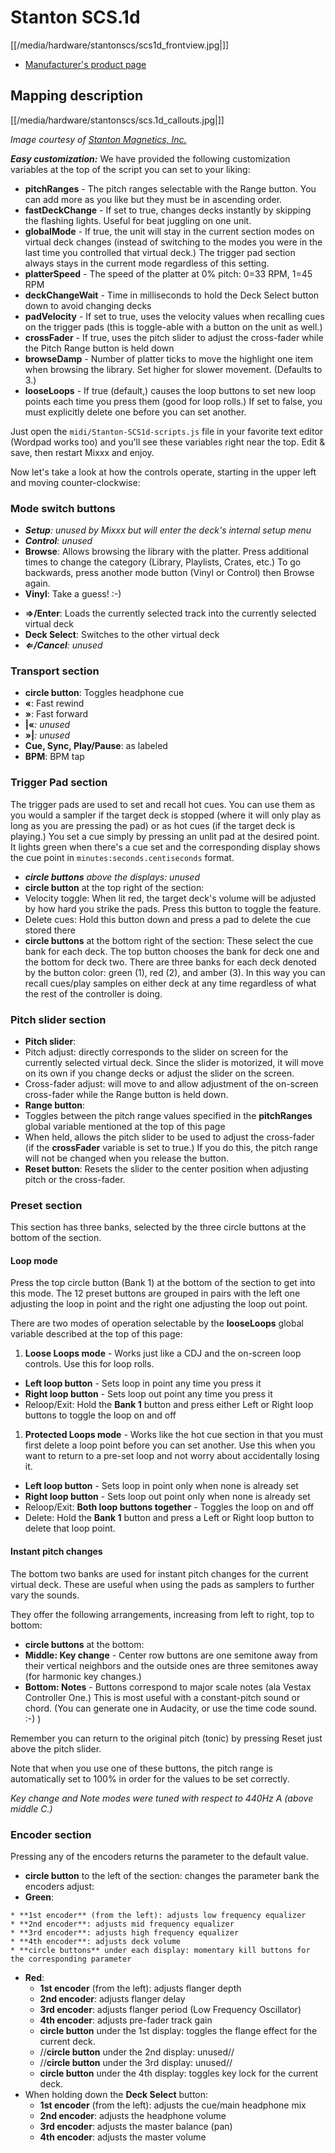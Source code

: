 # Stanton SCS.1d

[[/media/hardware/stantonscs/scs1d_frontview.jpg|]]

  - [Manufacturer's product
    page](http://www.stantondj.com/stanton-controllers-systems/scs1d.html)

## Mapping description

[[/media/hardware/stantonscs/scs.1d_callouts.jpg|]]

*Image courtesy of [Stanton Magnetics, Inc.](http://www.stantondj.com)*

***Easy customization:*** We have provided the following customization
variables at the top of the script you can set to your liking:

  - **pitchRanges** - The pitch ranges selectable with the Range button.
    You can add more as you like but they must be in ascending order.
  - **fastDeckChange** - If set to true, changes decks instantly by
    skipping the flashing lights. Useful for beat juggling on one unit.
  - **globalMode** - If true, the unit will stay in the current section
    modes on virtual deck changes (instead of switching to the modes you
    were in the last time you controlled that virtual deck.) The trigger
    pad section always stays in the current mode regardless of this
    setting.
  - **platterSpeed** - The speed of the platter at 0% pitch: 0=33 RPM,
    1=45 RPM
  - **deckChangeWait** - Time in milliseconds to hold the Deck Select
    button down to avoid changing decks
  - **padVelocity** - If set to true, uses the velocity values when
    recalling cues on the trigger pads (this is toggle-able with a
    button on the unit as well.)
  - **crossFader** - If true, uses the pitch slider to adjust the
    cross-fader while the Pitch Range button is held down
  - **browseDamp** - Number of platter ticks to move the highlight one
    item when browsing the library. Set higher for slower movement.
    (Defaults to 3.)
  - **looseLoops** - If true (default,) causes the loop buttons to set
    new loop points each time you press them (good for loop rolls.) If
    set to false, you must explicitly delete one before you can set
    another.

Just open the `midi/Stanton-SCS1d-scripts.js` file in your favorite text
editor (Wordpad works too) and you'll see these variables right near the
top. Edit & save, then restart Mixxx and enjoy.

Now let's take a look at how the controls operate, starting in the upper
left and moving counter-clockwise:

### Mode switch buttons

  - ***Setup**: unused by Mixxx but will enter the deck's internal setup
    menu*
  - ***Control**: unused*
  - **Browse**: Allows browsing the library with the platter. Press
    additional times to change the category (Library, Playlists, Crates,
    etc.) To go backwards, press another mode button (Vinyl or Control)
    then Browse again.
  - **Vinyl**: Take a guess\! :-)

<!-- end list -->

  - **⇒/Enter**: Loads the currently selected track into the currently
    selected virtual deck
  - **Deck Select**: Switches to the other virtual deck
  - ***⇐/Cancel**: unused*

### Transport section

  - **circle button**: Toggles headphone cue
  - **«**: Fast rewind
  - **»**: Fast forward
  - **|«***: unused*
  - **»|***: unused*
  - **Cue, Sync, Play/Pause**: as labeled
  - **BPM**: BPM tap

### Trigger Pad section

The trigger pads are used to set and recall hot cues. You can use them
as you would a sampler if the target deck is stopped (where it will only
play as long as you are pressing the pad) or as hot cues (if the target
deck is playing.) You set a cue simply by pressing an unlit pad at the
desired point. It lights green when there's a cue set and the
corresponding display shows the cue point in
`minutes:seconds.centiseconds` format.

  - ***circle buttons** above the displays: unused*
  - **circle button** at the top right of the section:
  - Velocity toggle: When lit red, the target deck's volume will be
    adjusted by how hard you strike the pads. Press this button to
    toggle the feature.
  - Delete cues: Hold this button down and press a pad to delete the cue
    stored there
  - **circle buttons** at the bottom right of the section: These select
    the cue bank for each deck. The top button chooses the bank for deck
    one and the bottom for deck two. There are three banks for each deck
    denoted by the button color: green (1), red (2), and amber (3). In
    this way you can recall cues/play samples on either deck at any time
    regardless of what the rest of the controller is doing.

### Pitch slider section

  - **Pitch slider**:
  - Pitch adjust: directly corresponds to the slider on screen for the
    currently selected virtual deck. Since the slider is motorized, it
    will move on its own if you change decks or adjust the slider on the
    screen.
  - Cross-fader adjust: will move to and allow adjustment of the
    on-screen cross-fader while the Range button is held down.
  - **Range button**:
  - Toggles between the pitch range values specified in the
    **pitchRanges** global variable mentioned at the top of this page
  - When held, allows the pitch slider to be used to adjust the
    cross-fader (if the **crossFader** variable is set to true.) If you
    do this, the pitch range will not be changed when you release the
    button.
  - **Reset button**: Resets the slider to the center position when
    adjusting pitch or the cross-fader.

### Preset section

This section has three banks, selected by the three circle buttons at
the bottom of the section.

#### Loop mode

Press the top circle button (Bank 1) at the bottom of the section to get
into this mode. The 12 preset buttons are grouped in pairs with the left
one adjusting the loop in point and the right one adjusting the loop out
point.

There are two modes of operation selectable by the **looseLoops** global
variable described at the top of this page:

1.  **Loose Loops mode** - Works just like a CDJ and the on-screen loop
    controls. Use this for loop rolls.

<!-- end list -->

  - **Left loop button** - Sets loop in point any time you press it
  - **Right loop button** - Sets loop out point any time you press it
  - Reloop/Exit: Hold the **Bank 1** button and press either Left or
    Right loop buttons to toggle the loop on and off

<!-- end list -->

1.  **Protected Loops mode** - Works like the hot cue section in that
    you must first delete a loop point before you can set another. Use
    this when you want to return to a pre-set loop and not worry about
    accidentally losing it.

<!-- end list -->

  - **Left loop button** - Sets loop in point only when none is already
    set
  - **Right loop button** - Sets loop out point only when none is
    already set
  - Reloop/Exit: **Both loop buttons together** - Toggles the loop on
    and off
  - Delete: Hold the **Bank 1** button and press a Left or Right loop
    button to delete that loop point.

#### Instant pitch changes

The bottom two banks are used for instant pitch changes for the current
virtual deck. These are useful when using the pads as samplers to
further vary the sounds.

They offer the following arrangements, increasing from left to right,
top to bottom:

  - **circle buttons** at the bottom:
  - **Middle: Key change** - Center row buttons are one semitone away
    from their vertical neighbors and the outside ones are three
    semitones away (for harmonic key changes.)
  - **Bottom: Notes** - Buttons correspond to major scale notes (ala
    Vestax Controller One.) This is most useful with a constant-pitch
    sound or chord. (You can generate one in Audacity, or use the time
    code sound. :-) )

Remember you can return to the original pitch (tonic) by pressing Reset
just above the pitch slider.

Note that when you use one of these buttons, the pitch range is
automatically set to 100% in order for the values to be set correctly.

*Key change and Note modes were tuned with respect to 440Hz A (above
middle C.)*

### Encoder section

Pressing any of the encoders returns the parameter to the default value.

  - **circle button** to the left of the section: changes the parameter
    bank the encoders adjust:
  - **Green**:

<!-- end list -->

    * **1st encoder** (from the left): adjusts low frequency equalizer
    * **2nd encoder**: adjusts mid frequency equalizer
    * **3rd encoder**: adjusts high frequency equalizer
    * **4th encoder**: adjusts deck volume
    * **circle buttons** under each display: momentary kill buttons for the corresponding parameter
* **Red**:
    * **1st encoder** (from the left): adjusts flanger depth
    * **2nd encoder**: adjusts flanger delay
    * **3rd encoder**: adjusts flanger period (Low Frequency Oscillator)
    * **4th encoder**: adjusts pre-fader track gain
    * **circle button** under the 1st display: toggles the flange effect for the current deck.
    * //**circle button** under the 2nd display: unused//
    * //**circle button** under the 3rd display: unused//
    * **circle button** under the 4th display: toggles key lock for the current deck.
* When holding down the **Deck Select** button:
    * **1st encoder** (from the left): adjusts the cue/main headphone mix
    * **2nd encoder**: adjusts the headphone volume
    * **3rd encoder**: adjusts the master balance (pan)
    * **4th encoder**: adjusts the master volume
